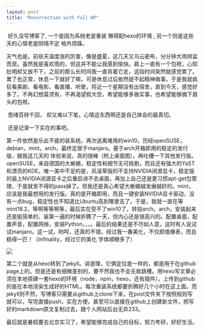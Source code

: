 ```yaml
---
layout: post
title: "Resurrection with full HP"
---
```




​    好久没写博客了, 一个是因为系统老是重装 懒得配hexo的环境 , 另一个则是这些天的心情老是阴晴不定 格外烦躁。

​    天气也是。前些天温度涨的厉害，像是盛夏，这几天又乌云密布，分分钟大雨倾盆而至。虽然我是喜欢雨的，但这并不能让我感到愉快。肩上一直有一个包袱，心知肚明却又放不下，之前的那么长时间我一直背着它走，这段时间突然就感觉累了。累了也正常，休息一下就好了嘛，可是休息过后依然提不起精神做事。于是我就疯狂看美剧、看电影、看直播、听歌，将近一个星期没有出宿舍，直到今天，感觉好多了。不再幻想莫须有，不再渴望假大空，希望能够多做实事，也希望能够摘下肩头的包袱。

​    思绪百转千回， 却又难以下笔，心情这东西啊还是自己体会的最真切。

​    还是记录一下实在的事吧。

​    第一件依然是乐此不疲的装系统。再次逃离难用的win10，历经openSUSE，debian，mint，arch，最终定居于manjaro。基于arch开箱即用的稳定的发行版，据我这几天的 体验来说，真的很棒（附上桌面图）。再吐槽一下其他发行版。openSUSE，来自德国的大蜥蜴，稳定性和细节无可挑剔，而且还有强大的YaST和漂亮的KDE。唯一美中不足的是，风滚草版的不支持NVIDIA闭源显卡，稳定版的装上NVIDIA闭源显卡之后重启进不去桌面，再加上自己还是更习惯apt-get包管理，于是就舍不得的pass掉了。但我还是真心希望大蜥蜴越发展越好的。mint，应该是我最想用的发行版。真的是开箱即用，而且一键安装NVIDIA显卡驱动，没有一点bug，稳定性也不知道比Ubuntu高到哪里去了。于是，我就一直在等mint18.2，等啊等等啊等，最后实在受不了win10了，转投arch。arch，安装起来还是挺简单的，装第一遍的时候折腾了一天，但内心还是很高兴的。配置桌面，配置声音，配置网络，安装Python，，，。最后的结果还是不尽如人意，这时有人说试试manjaro。这一试，哟呵，还真的不错，经过我一番美化，不仅颜值爆表，而且稳得一匹！（Infinality，经过它的美化 字体顺眼多了）

![](http://o6uyyks1m.bkt.clouddn.com/2017-06-23-desktop-blog.png)



​    第二个就是从hexo转到了jekyll。讲道理，它俩定位是一样的，都是用于在github page上的。但是还是有细微差别的，要不然我也不会无故跳槽。用hexo写文章必须在本地搭建一套hexo的环境（node，npm，hexo，还有插件），上传到github的是在本地渲染生成好的HTML。每次重装系统都要折腾好几个小时在这上面。而jekyll则不然，写博客只需要从github上clone下来，在post文件夹下按照规则写就可以，写完直接push，实在方便。甚至可以直接在github上创建新文件，把写好的markdown原文复制过去，跟个人网站后台无异233。

​    最后就是暑假要去北京实习了，希望能够完成自己的目标，努力考研，好好生活。